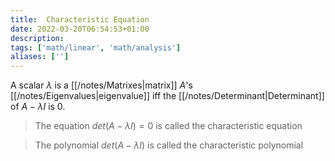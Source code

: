 ```yaml
---
title:  Characteristic Equation
date: 2022-03-20T06:54:53+01:00
description: 
tags: ['math/linear', 'math/analysis']
aliases: ['']
---
```

A scalar $\lambda$ is a [[/notes/Matrixes|matrix]] $A$'s [[/notes/Eigenvalues|eigenvalue]] iff the [[/notes/Determinant|Determinant]] of $A - \lambda I$ is $0$.

> The equation $det(A - \lambda I) = 0$ is called the characteristic equation

> The polynomial $det(A - \lambda I)$ is called the characteristic polynomial